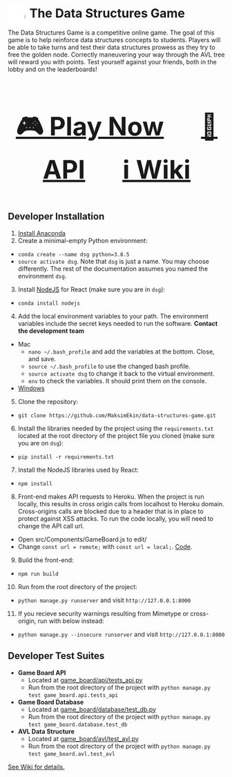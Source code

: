 <h1><img align="left" width="50" height="50" src="img/graph.gif">The Data Structures Game</h1>

The Data Structures Game is a competitive online game. The goal of this game is to help reinforce data structures concepts to students. Players will be able to take turns and test their data structures prowess as they try to free the golden node. Correctly maneuvering your way through the AVL tree will reward you with points. Test yourself against your friends, both in the lobby and on the leaderboards!


<div align="center", style="font-size: 50px">

### [:video_game: Play Now](https://data-structures-game.herokuapp.com) &emsp; [:space_invader: API](https://data-structures-game.herokuapp.com/game_board/api) &emsp; [:information_source: Wiki](https://github.com/MaksimEkin/data-structures-game/wiki)

</div>

## Developer Installation
1. [Install Anaconda](https://docs.anaconda.com/anaconda/install/)
2. Create a minimal-empty Python environment:
- ```conda create --name dsg python=3.8.5```
- ```source activate dsg```. Note that ```dsg``` is just a name. You may choose differently. The rest of the documentation assumes you named the environment ```dsg```.
3. Install [NodeJS](https://anaconda.org/conda-forge/nodejs) for React (make sure you are in ```dsg```):
- ```conda install nodejs```
4. Add the local environment variables to your path. The environment variables include the secret keys needed to run the software. **Contact the development team**
 - Mac
    - ```nano ~/.bash_profile``` and add the variables at the bottom. Close, and save.
    - ```source ~/.bash_profile``` to use the changed bash profile. 
    - ```source activate dsg``` to change it back to the virtual environment.
    - ```env``` to check the variables. It should print them on the console.
- [Windows](https://docs.oracle.com/en/database/oracle/r-enterprise/1.5.1/oread/creating-and-modifying-environment-variables-on-windows.html#GUID-DD6F9982-60D5-48F6-8270-A27EC53807D0)
   
5. Clone the repository:
- ```git clone https://github.com/MaksimEkin/data-structures-game.git```
6. Install the libraries needed by the project using the ```requirements.txt``` located at the root directory of the project file you cloned (make sure you are on ```dsg```):
- ```pip install -r requirements.txt```
7. Install the NodeJS libraries used by React:
- ```npm install```
8. Front-end makes API requests to Heroku. When the project is run locally, this results in cross origin calls from localhost to Heroku domain.
Cross-origins calls are blocked due to a header that is in place to protect against XSS attacks. To run the code locally, you will need to change the API call url.
- Open src/Components/GameBoard.js to edit/
- Change ```const url = remote;``` with ```const url = local;```. [Code](https://github.com/MaksimEkin/data-structures-game/blob/master/src/Components/GameBoard.js#L36).
9. Build the front-end:
- ```npm run build```
10. Run from the root directory of the project:
- ```python manage.py runserver``` and visit ```http://127.0.0.1:8000```
11. If you recieve security warnings resulting from Mimetype or cross-origin, run with below instead:
- ```python manage.py --insecure runserver``` and visit ```http://127.0.0.1:8000```

## Developer Test Suites

- **Game Board API**
    - Located at [game_board/api/tests_api.py](https://github.com/MaksimEkin/data-structures-game/tree/master/game_board/api/tests_api.py)
    - Run from the root directory of the project with ```python manage.py test game_board.api.tests_api```
- **Game Board Database**
    - Located at [game_board/database/test_db.py](https://github.com/MaksimEkin/data-structures-game/tree/master/game_board/database/test_db.py)
    - Run from the root directory of the project with ```python manage.py test game_board.database.test_db```
- **AVL Data Structure**
    - Located at [game_board/avl/test_avl.py](https://github.com/MaksimEkin/data-structures-game/blob/master/game_board/avl/test_avl.py)
    - Run from the root directory of the project with ```python manage.py test game_board.avl.test_avl```
    
[See Wiki for details.](https://github.com/MaksimEkin/data-structures-game/wiki)

